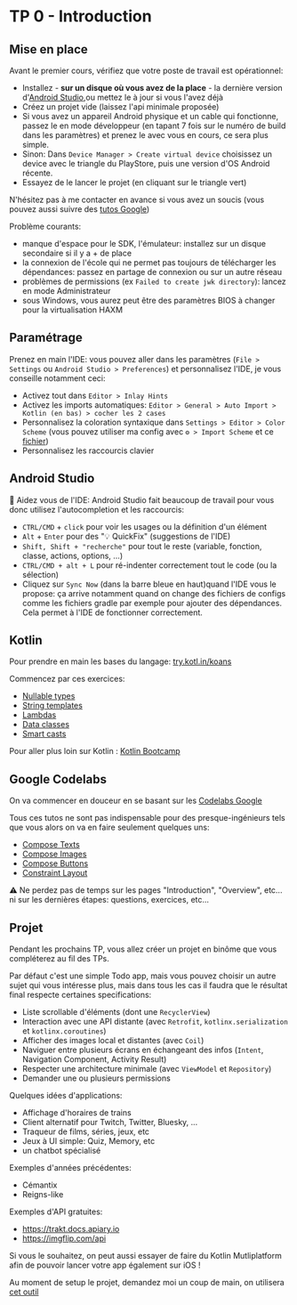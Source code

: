 # TP 0 - Introduction

## Mise en place

Avant le premier cours, vérifiez que votre poste de travail est opérationnel:

- Installez - **sur un disque où vous avez de la place** - la dernière version d'[Android Studio][android_studio_download],ou mettez le à jour si vous l'avez déjà
- Créez un projet vide (laissez l'api minimale proposée)
- Si vous avez un appareil Android physique et un cable qui fonctionne, passez le en mode développeur (en tapant 7 fois sur le numéro de build dans les paramètres) et prenez le avec vous en cours, ce sera plus simple.
- Sinon: Dans `Device Manager > Create virtual device` choisissez un device avec le triangle du PlayStore, puis une version d'OS Android récente.
- Essayez de le lancer le projet (en cliquant sur le triangle vert)

<aside class="positive">

N'hésitez pas à me contacter en avance si vous avez un soucis (vous pouvez aussi suivre des [tutos Google][android_studio_pathway])

Problème courants:

- manque d'espace pour le SDK, l'émulateur: installez sur un disque secondaire si il y a + de place
- la connexion de l'école qui ne permet pas toujours de télécharger les dépendances: passez en partage de connexion ou sur un autre réseau
- problèmes de permissions (ex `Failed to create jwk directory`): lancez en mode Administrateur
- sous Windows, vous aurez peut être des paramètres BIOS à changer pour la virtualisation HAXM

</aside>

## Paramétrage

Prenez en main l'IDE: vous pouvez aller dans les paramètres (`File > Settings` ou `Android Studio > Preferences`) et personnalisez l'IDE, je vous conseille notamment ceci:

- Activez tout dans `Editor > Inlay Hints`
- Activez les imports automatiques: `Editor > General > Auto Import > Kotlin (en bas) > cocher les 2 cases`
- Personnalisez la coloration syntaxique dans `Settings > Editor > Color Scheme` (vous pouvez utiliser ma config avec `⚙ > Import Scheme` et ce [fichier](./assets/Darculai.icls))
- Personnalisez les raccourcis clavier

## Android Studio

🚀 Aidez vous de l'IDE: Android Studio fait beaucoup de travail pour vous donc utilisez l'autocompletion et les raccourcis:

- `CTRL/CMD` + `click` pour voir les usages ou la définition d'un élément
- `Alt` + `Enter` pour des "💡 QuickFix" (suggestions de l'IDE)
- `Shift, Shift + "recherche"` pour tout le reste (variable, fonction, classe, actions, options, ...)
- `CTRL/CMD + alt + L` pour ré-indenter correctement tout le code (ou la sélection)
- Cliquez sur `Sync Now` (dans la barre bleue en haut)quand l'IDE vous le propose: ça arrive notamment quand on change des fichiers de configs comme les fichiers gradle par exemple pour ajouter des dépendances. Cela permet à l'IDE de fonctionner correctement.

## Kotlin

Pour prendre en main les bases du langage: [try.kotl.in/koans][koans]

Commencez par ces exercices:

- [Nullable types](https://play.kotlinlang.org/koans/Introduction/Nullable%20types/Task.kt)
- [String templates](https://play.kotlinlang.org/koans/Introduction/String%20templates/Task.kt)
- [Lambdas](https://play.kotlinlang.org/koans/Introduction/Lambdas/Task.kt)
- [Data classes](https://play.kotlinlang.org/koans/Classes/Data%20classes/Task.kt)
- [Smart casts](https://play.kotlinlang.org/koans/Classes/Smart%20casts/Task.kt)

Pour aller plus loin sur Kotlin : [Kotlin Bootcamp](https://developer.android.com/courses/kotlin-bootcamp/overview)

## Google Codelabs

On va commencer en douceur en se basant sur les [Codelabs Google](https://developer.android.com/courses/android-basics-compose/course)

Tous ces tutos ne sont pas indispensable pour des presque-ingénieurs tels que vous alors on va en faire seulement quelques uns:

- [Compose Texts][compose_text_codelab]
- [Compose Images][compose_images_codelab]
- [Compose Buttons][compose_buttons_codelab]
- [Constraint Layout][constraint_layout_codelab]

<aside class="negative">
⚠️ Ne perdez pas de temps sur les pages "Introduction", "Overview", etc... ni sur les dernières étapes: questions, exercices, etc...
</aside>

## Projet

Pendant les prochains TP, vous allez créer un projet en binôme que vous compléterez au fil des TPs.

Par défaut c'est une simple Todo app, mais vous pouvez choisir un autre sujet qui vous intéresse plus, mais dans tous les cas il faudra que le résultat final respecte certaines specifications:

- Liste scrollable d'éléments (dont une `RecyclerView`)
- Interaction avec une API distante (avec `Retrofit`, `kotlinx.serialization` et `kotlinx.coroutines`)
- Afficher des images local et distantes (avec `Coil`)
- Naviguer entre plusieurs écrans en échangeant des infos (`Intent`, Navigation Component, Activity Result)
- Respecter une architecture minimale (avec `ViewModel` et `Repository`)
- Demander une ou plusieurs permissions

Quelques idées d'applications:

- Affichage d'horaires de trains
- Client alternatif pour Twitch, Twitter, Bluesky, ...
- Traqueur de films, séries, jeux, etc
- Jeux à UI simple: Quiz, Memory, etc
- un chatbot spécialisé

Exemples d'années précédentes:

- Cémantix
- Reigns-like

Exemples d'API gratuites:

- <https://trakt.docs.apiary.io>
- <https://imgflip.com/api>

Si vous le souhaitez, on peut aussi essayer de faire du Kotlin Mutliplatform afin de pouvoir lancer votre app également sur iOS !

Au moment de setup le projet, demandez moi un coup de main, on utilisera [cet outil](https://kmp.jetbrains.com/)

<!--
Barème approximatif /10 :
- base /2
- TP features principales /3
- propreté et stabilité /2
- TP complets /3
- bonus (UI, sujet personnalisé)

-> ReadMe

soutenance?

-->

[android_studio_pathway]: https://developer.android.com/courses/pathways/android-basics-compose-unit-1-pathway-2
[android_studio_download]: https://developer.android.com/studio
[compose_text_codelab]: https://developer.android.com/codelabs/basic-android-kotlin-compose-text-composables
[compose_images_codelab]: https://developer.android.com/codelabs/basic-android-kotlin-compose-add-images
[compose_buttons_codelab]: https://developer.android.com/codelabs/basic-android-kotlin-compose-build-a-dice-roller-app
[koans]: http://try.kotl.in/koans
[constraint_layout_codelab]: https://developer.android.com/codelabs/constraint-layout
